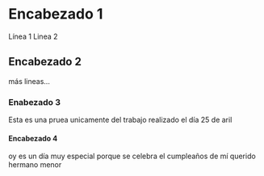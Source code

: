 # Encabezado 1

Línea 1
Linea 2

## Encabezado 2
más lineas...

### Enabezado 3
Esta es una pruea unicamente del trabajo realizado el día 25 de aril

#### Encabezado 4
oy es un día muy especial porque se celebra el cumpleaños de mí querido hermano menor

